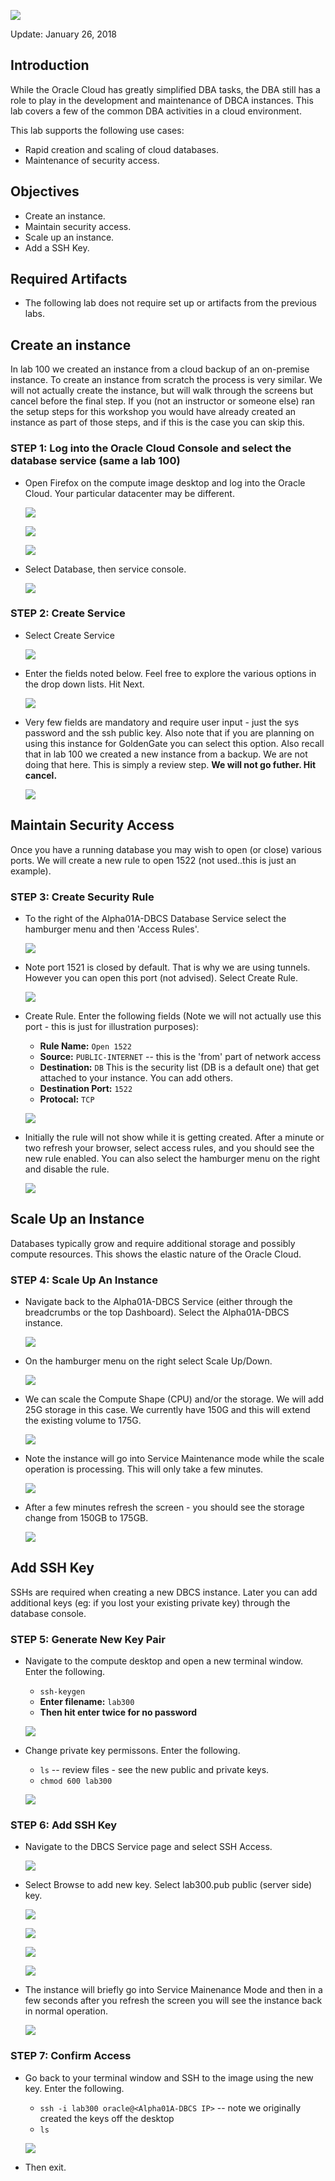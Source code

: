 ![](images/SS-300/001.png)

Update: January 26, 2018

## Introduction

While the Oracle Cloud has greatly simplified DBA tasks, the DBA still has a role to play in the development and maintenance of DBCA instances.  This lab covers a few of the common DBA activities in a cloud environment.

This lab supports the following use cases:
-	Rapid creation and scaling of cloud databases.
-	Maintenance of security access.

## Objectives

-   Create an instance.
-   Maintain security access.
-   Scale up an instance.
-   Add a SSH Key.

## Required Artifacts

-   The following lab does not require set up or artifacts from the previous labs.

## Create an instance

In lab 100 we created an instance from a cloud backup of an on-premise instance.  To create an instance from scratch the process is very similar.  We will not actually create the instance, but will walk through the screens but cancel before the final step.  If you (not an instructor or someone else) ran the setup steps for this workshop you would have already created an instance as part of those steps, and if this is the case you can skip this.

### **STEP 1**: Log into the Oracle Cloud Console and select the database service (same a lab 100)

-   Open Firefox on the compute image desktop and log into the Oracle Cloud.  Your particular datacenter may be different.

	![](images/SS-300/002.png)

	![](images/SS-300/003.png)

	![](images/SS-300/004.png)

-   Select Database, then service console.

	![](images/SS-300/004.png)

### **STEP 2**: Create Service

-   Select Create Service
 
	![](images/SS-300/005.png)

-   Enter the fields noted below.  Feel free to explore the various options in the drop down lists.  Hit Next.

 	![](images/SS-300/006.png)

-   Very few fields are mandatory and require user input - just the sys password and the ssh public key. Also note that if you are planning on using this instance for GoldenGate you can select this option.  Also recall that in lab 100 we created a new instance from a backup.  We are not doing that here.  This is simply a review step.  **We will not go futher.  Hit cancel.** 

 	![](images/SS-300/007.png)
    
## Maintain Security Access

Once you have a running database you may wish to open (or close) various ports.  We will create a new rule to open 1522 (not used..this is just an example).

### **STEP 3**: Create Security Rule

-   To the right of the Alpha01A-DBCS Database Service select the hamburger menu and then 'Access Rules'.

 	![](images/SS-300/008.png)

-   Note port 1521 is closed by default.  That is why we are using tunnels.  However you can open this port (not advised).  Select Create Rule.

 	![](images/SS-300/009.png)

-   Create Rule.  Enter the following fields (Note we will not actually use this port - this is just for illustration purposes):
    - **Rule Name:**  `Open 1522`
    - **Source:** `PUBLIC-INTERNET` -- this is the 'from' part of network access
    - **Destination:** `DB` This is the security list (DB is a default one) that get attached to your instance.  You can add others.
    - **Destination Port:** `1522`
    - **Protocal:** `TCP`

	![](images/SS-300/010.png)

-   Initially the rule will not show while it is getting created.  After a minute or two refresh your browser, select access rules, and you should see the new rule enabled.  You can also select the hamburger menu on the right and disable the rule.

	![](images/SS-300/011.png)

## Scale Up an Instance

Databases typically grow and require additional storage and possibly compute resources.  This shows the elastic nature of the Oracle Cloud.

### **STEP 4**: Scale Up An Instance

-   Navigate back to the Alpha01A-DBCS Service (either through the breadcrumbs or the top Dashboard).  Select the Alpha01A-DBCS instance.

	![](images/SS-300/012.png)

-   On the hamburger menu on the right select Scale Up/Down.

	![](images/SS-300/013.png)

-   We can scale the Compute Shape (CPU) and/or the storage.  We will add 25G storage in this case.  We currently have 150G and this will extend the existing volume to 175G.

	![](images/SS-300/014.png)

-   Note the instance will go into Service Maintenance mode while the scale operation is processing.  This will only take a few minutes.

	![](images/SS-300/015.png)

-   After a few minutes refresh the screen - you should see the storage change from 150GB to 175GB.

	![](images/SS-300/016.png)

## Add SSH Key

SSHs are required when creating a new DBCS instance.  Later you can add additional keys (eg: if you lost your existing private key) through the database console.

### **STEP 5**: Generate New Key Pair

-   Navigate to the compute desktop and open a new terminal window.  Enter the following.
    - `ssh-keygen`
    - **Enter filename:** `lab300`
    - **Then hit enter twice for no password**

 	![](images/SS-300/017.png)

-   Change private key permissons.  Enter the following.
    - `ls` -- review files - see the new public and private keys.
    - `chmod 600 lab300`

 	![](images/SS-300/018.png)

### **STEP 6**: Add SSH Key

-   Navigate to the DBCS Service page and select SSH Access.

 	![](images/SS-300/019.png)

-   Select Browse to add new key.  Select lab300.pub public (server side) key.

 	![](images/SS-300/020.png)

 	![](images/SS-300/021.png)

 	![](images/SS-300/022.png)

 	![](images/SS-300/023.png)

-   The instance will briefly go into Service Mainenance Mode and then in a few seconds after you refresh the screen you will see the instance back in normal operation.

 	![](images/SS-300/024.png)

### **STEP 7**: Confirm Access

-   Go back to your terminal window and SSH to the image using the new key.  Enter the following.
    - `ssh -i lab300 oracle@<Alpha01A-DBCS IP>` -- note we originally created the keys off the desktop
    - `ls`

 	![](images/SS-300/025.png)

-   Then exit.